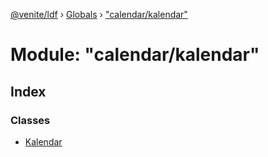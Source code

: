 [@venite/ldf](../README.md) › [Globals](../globals.md) › ["calendar/kalendar"](_calendar_kalendar_.md)

# Module: "calendar/kalendar"

## Index

### Classes

* [Kalendar](../classes/_calendar_kalendar_.kalendar.md)
